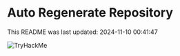 # Auto Regenerate Repository

This README was last updated: 2024-11-10 00:41:47

 ![TryHackMe](https://tryhackme.com/badge/533634)